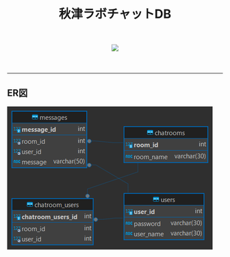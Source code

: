 <h1 align="center">
    秋津ラボチャットDB
</h1>　


<p align="center">
    <img src="https://img.shields.io/badge/-MySQL-white.svg?logo=mysql&style=flat">
</p>　

---

## ER図


![db_er.png](db_er.png)